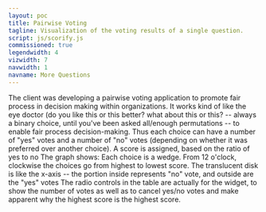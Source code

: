 ```yaml
---
layout: poc
title: Pairwise Voting
tagline: Visualization of the voting results of a single question.
script: js/scorify.js
commissioned: true
legendwidth: 4
vizwidth: 7
navwidth: 1
navname: More Questions
---
```

The client was developing a pairwise voting application to promote fair process in decision making within organizations. It works kind of like the eye doctor (do you like this or this better? what about this or this? -- always a binary choice, until you've been asked all/enough permutations -- to enable fair process decision-making.
Thus each choice can have a number of "yes" votes and a number of "no" votes (depending on whether it was preferred over another choice).
A score is assigned, based on the ratio of yes to no
The graph shows:
	Each choice is a wedge.  From 12 o'clock, clockwise the choices go from highest to lowest score.
	The translucent disk is like the x-axis -- the portion inside represents "no" vote, and outside are the "yes" votes
	The radio controls in the table are actually for the widget, to show the number of votes as well as to cancel yes/no votes and make apparent why the highest score is the highest score.
